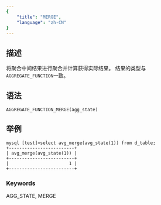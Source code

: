 ```yaml
---
{
    "title": "MERGE",
    "language": "zh-CN"
}
---
```


## 描述

将聚合中间结果进行聚合并计算获得实际结果。
结果的类型与`AGGREGATE_FUNCTION`一致。

## 语法

`AGGREGATE_FUNCTION_MERGE(agg_state)`

## 举例
```
mysql [test]>select avg_merge(avg_state(1)) from d_table;
+-------------------------+
| avg_merge(avg_state(1)) |
+-------------------------+
|                       1 |
+-------------------------+
```
### Keywords
AGG_STATE, MERGE
